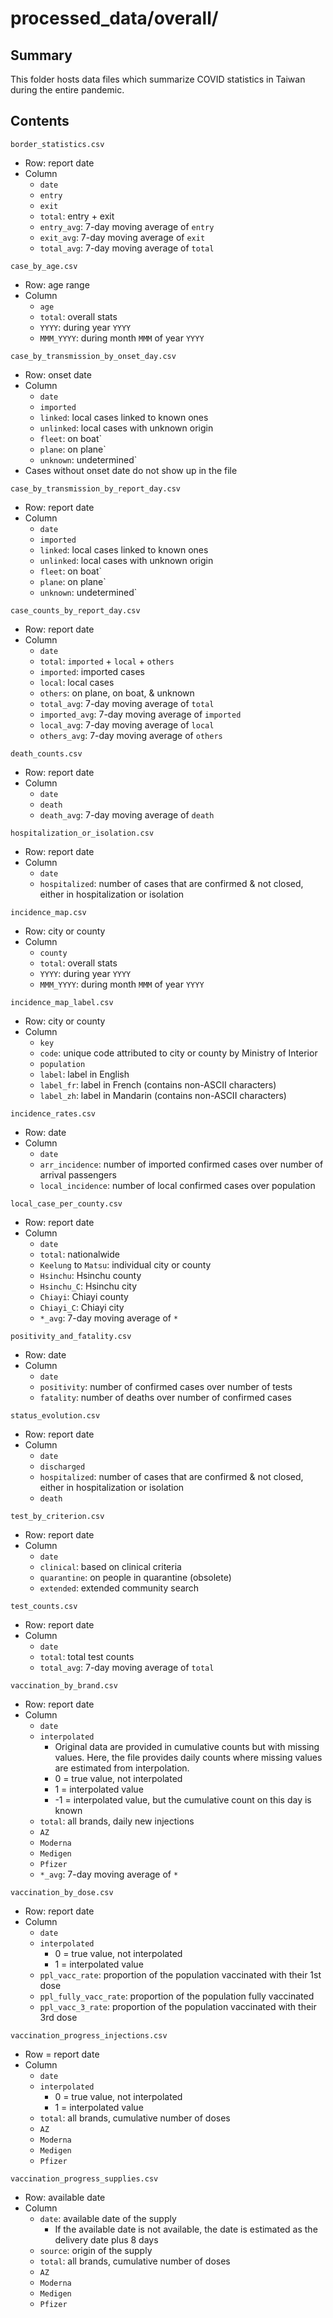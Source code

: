 processed_data/overall/
=======================


Summary
-------

This folder hosts data files which summarize COVID statistics in Taiwan during the entire pandemic.


Contents
--------

`border_statistics.csv`
- Row: report date
- Column
  - `date`
  - `entry`
  - `exit`
  - `total`: entry + exit
  - `entry_avg`: 7-day moving average of `entry`
  - `exit_avg`: 7-day moving average of `exit`
  - `total_avg`: 7-day moving average of `total`

`case_by_age.csv`
- Row: age range
- Column
  - `age`
  - `total`: overall stats
  - `YYYY`: during year `YYYY`
  - `MMM_YYYY`: during month `MMM` of year `YYYY`

`case_by_transmission_by_onset_day.csv`
- Row: onset date
- Column
  - `date`
  - `imported`
  - `linked`: local cases linked to known ones
  - `unlinked`: local cases with unknown origin
  - `fleet`: on boat`
  - `plane`: on plane`
  - `unknown`: undetermined`
- Cases without onset date do not show up in the file

`case_by_transmission_by_report_day.csv`
- Row: report date
- Column
  - `date`
  - `imported`
  - `linked`: local cases linked to known ones
  - `unlinked`: local cases with unknown origin
  - `fleet`: on boat`
  - `plane`: on plane`
  - `unknown`: undetermined`

`case_counts_by_report_day.csv`
- Row: report date
- Column
  - `date`
  - `total`: `imported` + `local` + `others`
  - `imported`: imported cases
  - `local`: local cases
  - `others`: on plane, on boat, & unknown
  - `total_avg`: 7-day moving average of `total`
  - `imported_avg`: 7-day moving average of `imported`
  - `local_avg`: 7-day moving average of `local`
  - `others_avg`: 7-day moving average of `others`

`death_counts.csv`
- Row: report date
- Column
  - `date`
  - `death`
  - `death_avg`: 7-day moving average of `death`

`hospitalization_or_isolation.csv`
- Row: report date
- Column
  - `date`
  - `hospitalized`: number of cases that are confirmed & not closed, either in hospitalization or isolation

`incidence_map.csv`
- Row: city or county
- Column
  - `county`
  - `total`: overall stats
  - `YYYY`: during year `YYYY`
  - `MMM_YYYY`: during month `MMM` of year `YYYY`

`incidence_map_label.csv`
- Row: city or county
- Column
  - `key`
  - `code`: unique code attributed to city or county by Ministry of Interior
  - `population`
  - `label`: label in English
  - `label_fr`: label in French (contains non-ASCII characters)
  - `label_zh`: label in Mandarin (contains non-ASCII characters)

`incidence_rates.csv`
- Row: date
- Column
  - `date`
  - `arr_incidence`: number of imported confirmed cases over number of arrival passengers
  - `local_incidence`: number of local confirmed cases over population

`local_case_per_county.csv`
- Row: report date
- Column
  - `date`
  - `total`: nationalwide
  - `Keelung` to `Matsu`: individual city or county
  - `Hsinchu`: Hsinchu county
  - `Hsinchu_C`: Hsinchu city
  - `Chiayi`: Chiayi county
  - `Chiayi_C`: Chiayi city
  - `*_avg`: 7-day moving average of `*`

`positivity_and_fatality.csv`
- Row: date
- Column
  - `date`
  - `positivity`: number of confirmed cases over number of tests
  - `fatality`: number of deaths over number of confirmed cases

`status_evolution.csv`
- Row: report date
- Column
  - `date`
  - `discharged`
  - `hospitalized`: number of cases that are confirmed & not closed, either in hospitalization or isolation
  - `death`

`test_by_criterion.csv`
- Row: report date
- Column
  - `date`
  - `clinical`: based on clinical criteria
  - `quarantine`: on people in quarantine (obsolete)
  - `extended`: extended community search

`test_counts.csv`
- Row: report date
- Column
  - `date`
  - `total`: total test counts
  - `total_avg`: 7-day moving average of `total`

`vaccination_by_brand.csv`
- Row: report date
- Column
  - `date`
  - `interpolated`
    - Original data are provided in cumulative counts but with missing values. Here, the file provides daily counts where missing values are estimated from interpolation.
    - 0 = true value, not interpolated
    - 1 = interpolated value
    - -1 = interpolated value, but the cumulative count on this day is known
  - `total`: all brands, daily new injections
  - `AZ`
  - `Moderna`
  - `Medigen`
  - `Pfizer`
  - `*_avg`: 7-day moving average of `*`

`vaccination_by_dose.csv`
- Row: report date
- Column
  - `date`
  - `interpolated`
    - 0 = true value, not interpolated
    - 1 = interpolated value
  - `ppl_vacc_rate`: proportion of the population vaccinated with their 1st dose
  - `ppl_fully_vacc_rate`: proportion of the population fully vaccinated
  - `ppl_vacc_3_rate`: proportion of the population vaccinated with their 3rd dose

`vaccination_progress_injections.csv`
- Row = report date
- Column
  - `date`
  - `interpolated`
    - 0 = true value, not interpolated
    - 1 = interpolated value
  - `total`: all brands, cumulative number of doses
  - `AZ`
  - `Moderna`
  - `Medigen`
  - `Pfizer`

`vaccination_progress_supplies.csv`
- Row: available date
- Column
  - `date`: available date of the supply
    - If the available date is not available, the date is estimated as the delivery date plus 8 days
  - `source`: origin of the supply
  - `total`: all brands, cumulative number of doses
  - `AZ`
  - `Moderna`
  - `Medigen`
  - `Pfizer`
